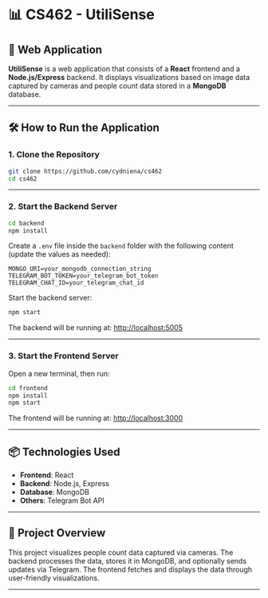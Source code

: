 # 📊 CS462 - UtiliSense

## 🧩 Web Application

**UtiliSense** is a web application that consists of a **React** frontend and a **Node.js/Express** backend. It displays visualizations based on image data captured by cameras and people count data stored in a **MongoDB** database.

---

## 🛠️ How to Run the Application

### 1. Clone the Repository

```bash
git clone https://github.com/cydniena/cs462
cd cs462
```

---

### 2. Start the Backend Server

```bash
cd backend
npm install
```

Create a `.env` file inside the `backend` folder with the following content (update the values as needed):

```env
MONGO_URI=your_mongodb_connection_string
TELEGRAM_BOT_TOKEN=your_telegram_bot_token
TELEGRAM_CHAT_ID=your_telegram_chat_id
```

Start the backend server:

```bash
npm start
```

The backend will be running at: [http://localhost:5005](http://localhost:5005)

---

### 3. Start the Frontend Server

Open a new terminal, then run:

```bash
cd frontend
npm install
npm start
```

The frontend will be running at: [http://localhost:3000](http://localhost:3000)

---

## 📦 Technologies Used

- **Frontend**: React
- **Backend**: Node.js, Express
- **Database**: MongoDB
- **Others**: Telegram Bot API

---

## 📸 Project Overview

This project visualizes people count data captured via cameras. The backend processes the data, stores it in MongoDB, and optionally sends updates via Telegram. The frontend fetches and displays the data through user-friendly visualizations.

---
